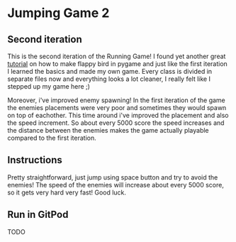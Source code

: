# Jumping Game 2

## Second iteration

This is the second iteration of the Running Game! I found yet another great [tutorial](https://www.youtube.com/watch?v=pX7vlnG6eC8&list=PLZ1QII7yudbebDQ1Kiqdh1LNz6PavcptO&index=1) on how to make flappy bird in pygame and just like the first iteration I learned the basics and made my own game. Every class is divided in separate files now and everything looks a lot cleaner, I really felt like I stepped up my game here ;)

Moreover, i've improved enemy spawning! In the first iteration of the game the enemies placements were very poor and sometimes they would spawn on top of eachother. This time around i've improved the placement and also the speed increment. So about every 5000 score the speed increases and the distance between the enemies makes the game actually playable compared to the first iteration.

## Instructions
Pretty straightforward, just jump using space button and try to avoid the enemies! The speed of the enemies will increase about every 5000 score, so it gets very hard very fast! Good luck.

## Run in GitPod
TODO
